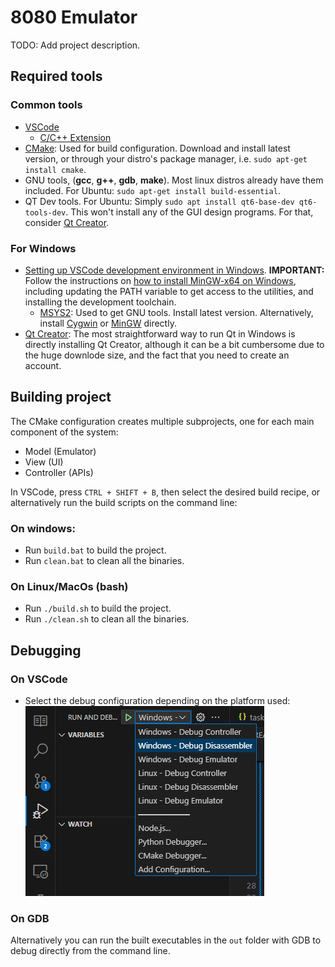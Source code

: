 # 8080 Emulator
TODO: Add project description.

## Required tools

### Common tools
- [VSCode](https://code.visualstudio.com)
  - [C/C++ Extension](https://code.visualstudio.com/docs/languages/cpp)
- [CMake](https://cmake.org): Used for build configuration. Download and install latest version, or through your distro's package manager, i.e. `sudo apt-get install cmake`.
- GNU tools, (**gcc**, **g++**, **gdb**, **make**). Most linux distros already have them included. For Ubuntu: `sudo apt-get install build-essential`.
- QT Dev tools. For Ubuntu: Simply `sudo apt install qt6-base-dev qt6-tools-dev`. This won't install any of the GUI design programs. For that, consider [Qt Creator](https://www.qt.io/product/development-tools).

### For Windows
- [Setting up VSCode development environment in Windows](https://code.visualstudio.com/docs/languages/cpp). **IMPORTANT:** Follow the instructions on [how to install MinGW-x64 on Windows](https://code.visualstudio.com/docs/languages/cpp#_example-install-mingwx64-on-windows), including updating the PATH variable to get access to the utilities, and installing the development toolchain.
  - [MSYS2](https://www.msys2.org): Used to get GNU tools. Install latest version. Alternatively, install [Cygwin](https://www.cygwin.com) or [MinGW](https://www.mingw-w64.org) directly.
- [Qt Creator](https://www.qt.io/product/development-tools): The most straightforward way to run Qt in Windows is directly installing Qt Creator, although it can be a bit cumbersome due to the huge downlode size, and the fact that you need to create an account.


## Building project
The CMake configuration creates multiple subprojects, one for each main component of the system:
- Model (Emulator)
- View (UI)
- Controller (APIs)

In VSCode, press `CTRL + SHIFT + B`, then select the desired build recipe, or alternatively run the build scripts on the command line:

### On windows:
- Run `build.bat` to build the project.
- Run `clean.bat` to clean all the binaries.

### On Linux/MacOs (bash)
- Run `./build.sh` to build the project.
- Run `./clean.sh` to clean all the binaries.

## Debugging
### On VSCode
- Select the debug configuration depending on the platform used:
![Debug configurations](assets/images/debug_cfg.png)

### On GDB
Alternatively you can run the built executables in the `out` folder with GDB to debug directly from the command line.